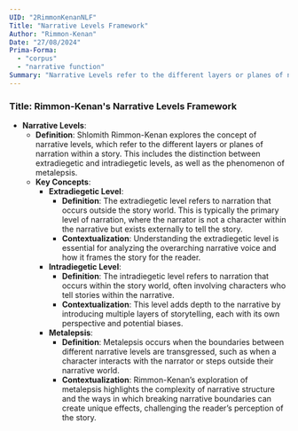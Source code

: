 ```yaml
---
UID: "2RimmonKenanNLF"
Title: "Narrative Levels Framework"
Author: "Rimmon-Kenan"
Date: "27/08/2024"
Prima-Forma:
  - "corpus"
  - "narrative function"
Summary: "Narrative Levels refer to the different layers or planes of narration within a story: extradiagetic, intradiegetic, and metalepsis"
---
```



### Title: **Rimmon-Kenan's Narrative Levels Framework**

- **Narrative Levels**:
  - **Definition**: Shlomith Rimmon-Kenan explores the concept of narrative levels, which refer to the different layers or planes of narration within a story. This includes the distinction between extradiegetic and intradiegetic levels, as well as the phenomenon of metalepsis.
  - **Key Concepts**:
    - **Extradiegetic Level**:
      - **Definition**: The extradiegetic level refers to narration that occurs outside the story world. This is typically the primary level of narration, where the narrator is not a character within the narrative but exists externally to tell the story.
      - **Contextualization**: Understanding the extradiegetic level is essential for analyzing the overarching narrative voice and how it frames the story for the reader.
    - **Intradiegetic Level**:
      - **Definition**: The intradiegetic level refers to narration that occurs within the story world, often involving characters who tell stories within the narrative.
      - **Contextualization**: This level adds depth to the narrative by introducing multiple layers of storytelling, each with its own perspective and potential biases.
    - **Metalepsis**:
      - **Definition**: Metalepsis occurs when the boundaries between different narrative levels are transgressed, such as when a character interacts with the narrator or steps outside their narrative world.
      - **Contextualization**: Rimmon-Kenan’s exploration of metalepsis highlights the complexity of narrative structure and the ways in which breaking narrative boundaries can create unique effects, challenging the reader’s perception of the story.